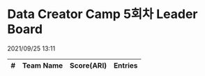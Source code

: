 # Data Creator Camp 5회차 Leader Board
2021/09/25 13:11

|#|Team Name|Score(ARI)|Entries|  
|:---:|:---:|:---:|:---:|  
